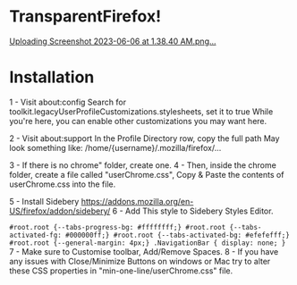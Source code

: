# TransparentFirefox!

[Uploading Screenshot 2023-06-06 at 1.38.40 AM.png…]()

# Installation


1 - Visit about:config
Search for toolkit.legacyUserProfileCustomizations.stylesheets, set it to true
While you're here, you can enable other customizations you may want here.

2 - Visit about:support
In the Profile Directory row, copy the full path
May look something like: /home/{username}/.mozilla/firefox/...

3 - If there is no chrome" folder, create one.
4 - Then, inside the chrome folder, create a file called "userChrome.css", Copy & Paste the contents of userChrome.css into the file.

5 - Install Sidebery https://addons.mozilla.org/en-US/firefox/addon/sidebery/
6 - Add This style to Sidebery Styles Editor.

`
#root.root {--tabs-progress-bg: #ffffffff;}
#root.root {--tabs-activated-fg: #000000ff;}
#root.root {--tabs-activated-bg: #efefefff;}
#root.root {--general-margin: 4px;}
.NavigationBar {
  display: none;
}
`
7 - Make sure to Customise toolbar, Add/Remove Spaces.
8 - If you have any issues with Close/Minimize Buttons on windows or Mac try to alter these CSS properties in "min-one-line/userChrome.css" file.
